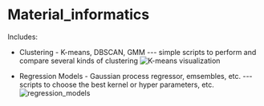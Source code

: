 # Material_informatics
Includes:
- Clustering - K-means, DBSCAN, GMM --- simple scripts to perform and compare several kinds of clustering
![K-means visualization](https://user-images.githubusercontent.com/50325966/98454482-3574c700-21a8-11eb-85a5-96407b4310ca.png)

- Regression Models - Gaussian process regressor, emsembles, etc. --- scripts to choose the best kernel or hyper parameters, etc.
![regression_models](https://user-images.githubusercontent.com/50325966/99891892-21ee5380-2cb2-11eb-8d80-a24559a2c12c.jpg)
